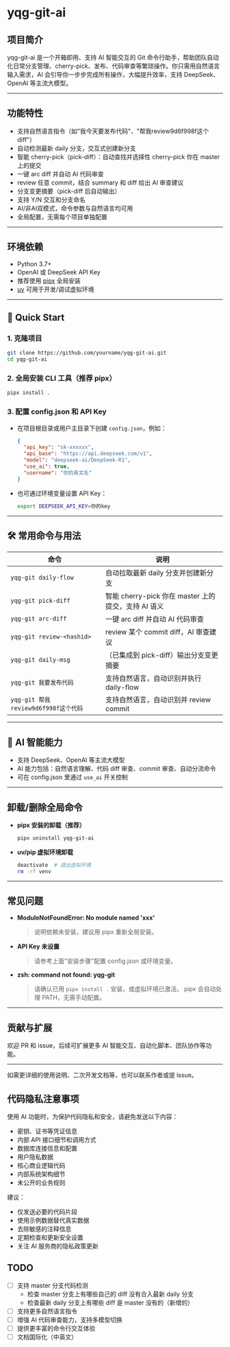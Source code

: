 # yqg-git-ai

## 项目简介

yqg-git-ai 是一个开箱即用、支持 AI 智能交互的 Git 命令行助手，帮助团队自动化日常分支管理、cherry-pick、发布、代码审查等繁琐操作。你只需用自然语言输入需求，AI 会引导你一步步完成所有操作，大幅提升效率，支持 DeepSeek、OpenAI 等主流大模型。

---

## 功能特性
- 支持自然语言指令（如"我今天要发布代码"、"帮我review9d6f998f这个diff"）
- 自动检测最新 daily 分支，交互式创建新分支
- 智能 cherry-pick（pick-diff）：自动查找并选择性 cherry-pick 你在 master 上的提交
- 一键 arc diff 并自动 AI 代码审查
- review 任意 commit，结合 summary 和 diff 给出 AI 审查建议
- 分支变更摘要（pick-diff 后自动输出）
- 支持 Y/N 交互和分支命名
- AI/非AI双模式，命令参数与自然语言均可用
- 全局配置，无需每个项目单独配置

---

## 环境依赖
- Python 3.7+
- OpenAI 或 DeepSeek API Key
- 推荐使用 [pipx](https://github.com/pypa/pipx) 全局安装
- [uv](https://github.com/astral-sh/uv) 可用于开发/调试虚拟环境

---

## 🚀 Quick Start

### 1. 克隆项目
```bash
git clone https://github.com/yourname/yqg-git-ai.git
cd yqg-git-ai
```

### 2. 全局安装 CLI 工具（推荐 pipx）
```bash
pipx install .
```

### 3. 配置 config.json 和 API Key

- 在项目根目录或用户主目录下创建 `config.json`，例如：
  ```json
  {
    "api_key": "sk-xxxxxx",
    "api_base": "https://api.deepseek.com/v1",
    "model": "deepseek-ai/DeepSeek-R1",
    "use_ai": true,
    "username": "你的英文名"
  }
  ```
- 也可通过环境变量设置 API Key：
  ```bash
  export DEEPSEEK_API_KEY=你的key
  ```

---

## 🛠️ 常用命令与用法

| 命令                                 | 说明                                 |
|--------------------------------------|--------------------------------------|
| `yqg-git daily-flow`                 | 自动拉取最新 daily 分支并创建新分支   |
| `yqg-git pick-diff`                  | 智能 cherry-pick 你在 master 上的提交，支持 AI 语义 |
| `yqg-git arc-diff`                   | 一键 arc diff 并自动 AI 代码审查      |
| `yqg-git review-<hashid>`            | review 某个 commit diff，AI 审查建议  |
| `yqg-git daily-msg`                  | （已集成到 pick-diff）输出分支变更摘要|
| `yqg-git 我要发布代码`                | 支持自然语言，自动识别并执行 daily-flow |
| `yqg-git 帮我review9d6f998f这个代码`  | 支持自然语言，自动识别并 review commit |

---

## 🧠 AI 智能能力

- 支持 DeepSeek、OpenAI 等主流大模型
- AI 能力包括：自然语言理解、代码 diff 审查、commit 审查、自动分流命令
- 可在 config.json 里通过 `use_ai` 开关控制

---

## 卸载/删除全局命令

- **pipx 安装的卸载（推荐）**
  ```bash
  pipx uninstall yqg-git-ai
  ```
- **uv/pip 虚拟环境卸载**
  ```bash
  deactivate  # 退出虚拟环境
  rm -rf venv
  ```

---

## 常见问题

- **ModuleNotFoundError: No module named 'xxx'**
  > 说明依赖未安装，建议用 pipx 重新全局安装。
- **API Key 未设置**
  > 请参考上面"安装步骤"配置 config.json 或环境变量。
- **zsh: command not found: yqg-git**
  > 请确认已用 `pipx install .` 安装，或虚拟环境已激活。
  > pipx 会自动处理 PATH，无需手动配置。

---

## 贡献与扩展

欢迎 PR 和 issue，后续可扩展更多 AI 智能交互、自动化脚本、团队协作等功能。

---

如需更详细的使用说明、二次开发文档等，也可以联系作者或提 issue。

## 代码隐私注意事项

使用 AI 功能时，为保护代码隐私和安全，请避免发送以下内容：

- 密钥、证书等凭证信息
- 内部 API 接口细节和调用方式
- 数据库连接信息和配置
- 用户隐私数据
- 核心商业逻辑代码
- 内部系统架构细节
- 未公开的业务规则

建议：
- 仅发送必要的代码片段
- 使用示例数据替代真实数据
- 去除敏感的注释信息
- 定期检查和更新安全设置
- 关注 AI 服务商的隐私政策更新

## TODO

- [ ] 支持 master 分支代码检测  
  - 检查 master 分支上有哪些自己的 diff 没有合入最新 daily 分支
  - 检查最新 daily 分支上有哪些 diff 是 master 没有的（新增的）
- [ ] 支持更多自然语言指令
- [ ] 增强 AI 代码审查能力，支持多模型切换
- [ ] 提供更丰富的命令行交互体验
- [ ] 文档国际化（中英文）